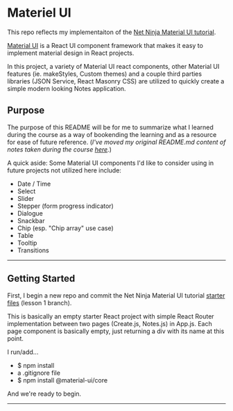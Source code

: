 # Materiel UI

This repo reflects my implementaiton of the [Net Ninja Material UI tutorial](https://www.youtube.com/playlist?list=PL4cUxeGkcC9gjxLvV4VEkZ6H6H4yWuS58).  

[Material UI](https://material-ui.com/) is a React UI component framework that makes it easy to implement material design in React projects.

In this project, a variety of Material UI react components, other Material UI features (ie. makeStyles, Custom themes) and a couple third parties libraries (JSON Service, React Masonry CSS) are utilized to quickly create a simple modern looking Notes application.

## Purpose

The purpose of this README will be for me to summarize what I learned during the course as a way of bookending the learning and as a resource for ease of future reference. (*I've moved my original README.md content of notes taken during the course [here](./NOTES.md).*)

A quick aside: Some Material UI components I'd like to consider using in future projects not utilized here include: 

* Date / Time
* Select
* Slider
* Stepper (form progress indicator)
* Dialogue
* Snackbar
* Chip (esp. "Chip array" use case)
* Table
* Tooltip
* Transitions

---

## Getting Started

First, I begin a new repo and commit the Net Ninja Material UI tutorial [starter files](https://github.com/iamshaunjp/material-ui-tut/tree/lesson-1/ "Lesson 1 branch") (lesson 1 branch).

This is basically an empty starter React project with simple React Router implementation between two pages (Create.js, Notes.js) in App.js.  Each page component is basically empty, just returning a div with its name at this point.

I run/add...

* $ npm install
* a .gitignore file
* $ npm install @material-ui/core

And we're ready to begin.

---

